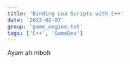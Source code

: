 ```yaml
---
title: 'Binding Lua Scripts with C++'
date: '2022-02-07'
group: 'game_engine.txt'
tags: ['C++', 'GameDev']
---
```


Ayam ah mboh
